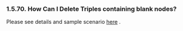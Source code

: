 <div>

<div>

<div>

<div>

### 1.5.70. How Can I Delete Triples containing blank nodes?

</div>

</div>

</div>

Please see details and sample scenario
<a href="rdfsparul.html#rdfsparulexamples24" class="link"
title="Example usage of deleting triples containing blank nodes">here</a>
.

</div>
